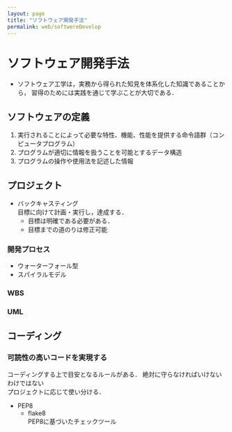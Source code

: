 ```yaml
---
layout: page
title: "ソフトウェア開発手法"
permalink: web/softwereDevelop
---
```


# ソフトウェア開発手法
- ソフトウェア工学は，実務から得られた知見を体系化した知識であることから，
習得のためには実践を通じて学ぶことが大切である．

## ソフトウェアの定義
1. 実行されることによって必要な特性、機能、性能を提供する命令語群（コンピュータプログラム） 
1. プログラムが適切に情報を扱うことを可能とするデータ構造 
1. プログラムの操作や使用法を記述した情報 


## プロジェクト
- バックキャスティング<br>
  目標に向けて計画・実行し，達成する．
    -  目標は明確である必要がある．
    -  目標までの道のりは修正可能
### 開発プロセス
- ウォーターフォール型
- スパイラルモデル

### WBS

### UML

## コーディング
### 可読性の高いコードを実現する
コーディングする上で目安となるルールがある．
絶対に守らなければいけないわけではない<br>
プロジェクトに応じて使い分ける．
- PEP8
  - flake8
    <br>PEP8に基づいたチェックツール
